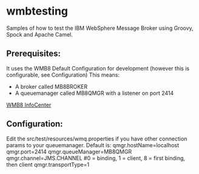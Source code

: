 wmbtesting
==========

Samples of how to test the IBM WebSphere Message Broker using Groovy, Spock and Apache Camel.

Prerequisites:
--------------

It uses the WMB8 Default Configuration for development (however this is configurable, see Configuration)
This means:
*  A broker called MB8BROKER
*  A queuemanager called MB8QMGR with a listener on port 2414

[WMB8 InfoCenter](http://publib.boulder.ibm.com/infocenter/wmbhelp/v8r0m0/topic/com.ibm.etools.mft.doc/ae20200_.htm "Creating a default configuration")

Configuration:
--------------

Edit the src/test/resources/wmq.properties if you have other connection params to your queuemanager.
Default is:
qmgr.hostName=localhost
qmgr.port=2414
qmgr.queueManager=MB8QMGR
qmgr.channel=JMS.CHANNEL
#0 = binding, 1 = client, 8 = first binding, then client
qmgr.transportType=1

